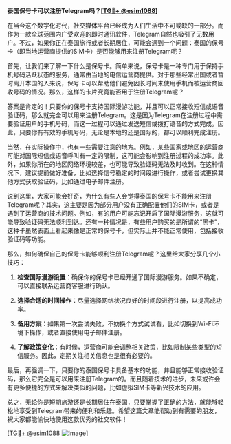 **泰国保号卡可以注册Telegram吗？[[TG💪+ @esim1088](https://t.me/s/esim1088)]**

在当今这个数字化时代，社交媒体平台已经成为人们生活中不可或缺的一部分。而作为一款全球范围内广受欢迎的即时通讯软件，Telegram自然也吸引了无数用户。不过，如果你正在泰国旅行或者长期居住，可能会遇到一个问题：泰国的保号卡（即当地运营商提供的SIM卡）是否能够用来注册Telegram呢？

首先，让我们来了解一下什么是保号卡。简单来说，保号卡是一种专门用于保持手机号码活跃状态的服务，通常由当地的电信运营商提供。对于那些经常出国或者暂时离开本国的人来说，保号卡可以帮助他们避免因长时间未使用手机而被运营商回收号码的情况。那么，这样的卡片究竟能否用于注册Telegram呢？

答案是肯定的！只要你的保号卡支持国际漫游功能，并且可以正常接收短信或语音验证码，那么就完全可以用来注册Telegram。这是因为Telegram在注册过程中需要验证用户的手机号码，而这一过程可以通过发送短信或拨打语音的方式完成。因此，只要你有有效的手机号码，无论是本地的还是国际的，都可以顺利完成注册。

当然，在实际操作中，也有一些需要注意的地方。例如，某些国家或地区的运营商可能对国际短信或语音呼叫有一定的限制，这可能会影响到注册过程的成功率。此外，如果你所在的地区网络环境较差，也可能导致验证码无法及时收到。在这种情况下，建议提前做好准备，比如选择信号稳定的时间段进行操作，或者尝试更换其他方式获取验证码，比如通过电子邮件注册。

说到这里，大家可能会好奇，为什么有些人会觉得泰国的保号卡不能用来注册Telegram呢？其实，这主要是因为部分用户没有正确配置他们的SIM卡，或者是遇到了运营商的技术问题。例如，有的用户可能忘记开启了国际漫游服务，这就可能导致验证码无法顺利到达。还有一种情况是，有些用户购买的是所谓的“黑卡”，这种卡虽然表面上看起来像是正常的保号卡，但实际上并不能正常使用，包括接收验证码等功能。

那么，如何确保自己的保号卡能够顺利注册Telegram呢？这里给大家分享几个小技巧：

1. **检查国际漫游设置**：确保你的保号卡已经开通了国际漫游服务。如果不确定，可以直接联系运营商客服进行确认。
   
2. **选择合适的时间操作**：尽量选择网络状况良好的时间段进行注册，以提高成功率。

3. **备用方案**：如果第一次尝试失败，不妨换个方式试试看，比如切换到Wi-Fi环境下操作，或者直接使用电子邮件注册。

4. **了解政策变化**：有时候，运营商可能会调整相关政策，比如限制某些类型的短信服务。因此，定期关注相关信息也是很有必要的。

最后，再强调一下，只要你的泰国保号卡具备基本的功能，并且能够正常接收验证码，那么它完全是可以用来注册Telegram的。而且随着技术的进步，未来或许会有更多便捷的方式来解决类似的问题，比如虚拟SIM卡等新兴技术的应用。

总之，无论你是短期旅游还是长期居住在泰国，只要掌握了正确的方法，就能够轻松地享受到Telegram带来的便利和乐趣。希望这篇文章能帮助到有需要的朋友，祝大家都能愉快地使用这款优秀的社交软件！

[[TG💪+ @esim1088](https://t.me/s/esim1088) ![Image](https://i.postimg.cc/4NQfJmqS/Snipaste-2025-05-13-00-14-12.png)]